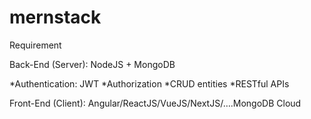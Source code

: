 # mernstack
Requirement

Back-End (Server): NodeJS + MongoDB

*Authentication: JWT
*Authorization
*CRUD entities
*RESTful APIs

Front-End (Client):
Angular/ReactJS/VueJS/NextJS/….MongoDB Cloud
